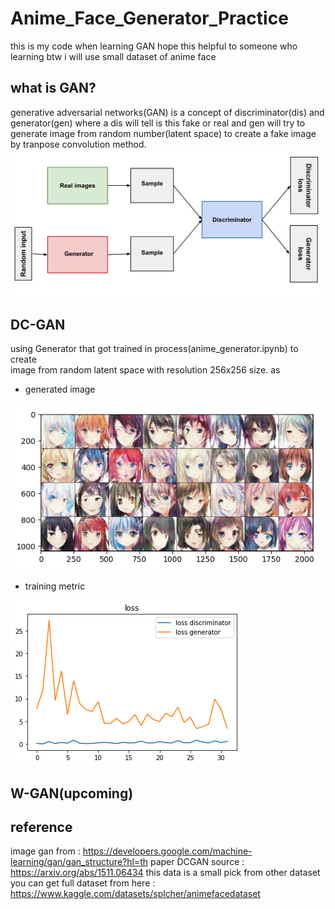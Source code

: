 # Anime_Face_Generator_Practice
 this is my code when learning GAN hope this helpful to someone who learning btw i will use small dataset of anime face

## what is GAN?
generative adversarial networks(GAN) is a concept of discriminator(dis) and generator(gen) where a dis will tell is this fake or real and gen will try to generate image from random number(latent space) to create a fake image by tranpose convolution method.
<img src="/image/gan.png" alt="Alt text" title="Optional title">

## DC-GAN 
using Generator that got trained in process(anime_generator.ipynb) to create  
image from random latent space with resolution 256x256 size. as 
* generated image
<img src="/image/Figure_1.png" alt="Alt text" title="Optional title">

* training metric
<img src="/image/first_plot%20loss.png" alt="Alt text" title="Optional title">

## W-GAN(upcoming)

## reference 
image gan from : https://developers.google.com/machine-learning/gan/gan_structure?hl=th
paper DCGAN source : https://arxiv.org/abs/1511.06434 
this data is a small pick from other dataset
you can get full dataset from here : https://www.kaggle.com/datasets/splcher/animefacedataset


